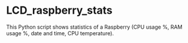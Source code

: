 # LCD_raspberry_stats
This Python script shows statistics of a Raspberry (CPU usage %, RAM usage %, date and time, CPU temperature).
